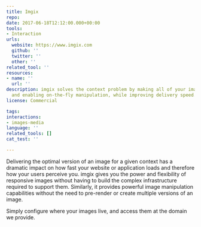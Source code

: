 ```yaml
---
title: Imgix
repo: 
date: 2017-06-18T12:12:00.000+00:00
tools:
- Interaction
urls:
  website: https://www.imgix.com
  github: ''
  twitter: ''
  other: ''
related_tool: ''
resources:
- name: ''
  url: ''
description: imgix solves the context problem by making all of your images responsive
  and enabling on-the-fly manipulation, while improving delivery speed.
license: Commercial

tags:
interactions:
- images-media
language: ''
related_tools: []
cat_test: ''

---
```

Delivering the optimal version of an image for a given context has a dramatic impact on how fast your website or application loads and therefore how your users perceive you. imgix gives you the power and flexibility of responsive images without having to build the complex infrastructure required to support them. Similarly, it provides powerful image manipulation capabilities without the need to pre-render or create multiple versions of an image.

Simply configure where your images live, and access them at the domain we provide. 
